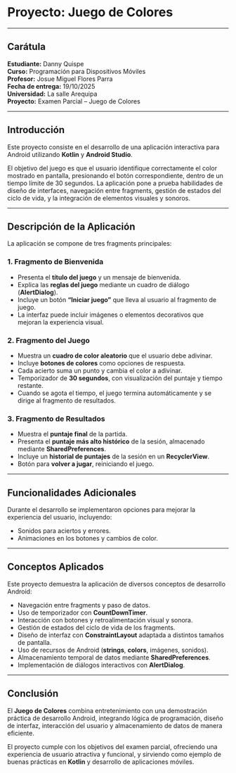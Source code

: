 # Proyecto: Juego de Colores

---

## Carátula

**Estudiante:** Danny Quispe  
**Curso:** Programación para Dispositivos Móviles  
**Profesor:** Josue Miguel Flores Parra  
**Fecha de entrega:** 19/10/2025  
**Universidad:** La salle Arequipa  
**Proyecto:** Examen Parcial – Juego de Colores  

---

## Introducción

Este proyecto consiste en el desarrollo de una aplicación interactiva para Android utilizando **Kotlin** y **Android Studio**.  

El objetivo del juego es que el usuario identifique correctamente el color mostrado en pantalla, presionando el botón correspondiente, dentro de un tiempo límite de 30 segundos. La aplicación pone a prueba habilidades de diseño de interfaces, navegación entre fragments, gestión de estados del ciclo de vida, y la integración de elementos visuales y sonoros.

---

## Descripción de la Aplicación

La aplicación se compone de tres fragments principales:

### 1. Fragmento de Bienvenida

- Presenta el **título del juego** y un mensaje de bienvenida.  
- Explica las **reglas del juego** mediante un cuadro de diálogo (**AlertDialog**).  
- Incluye un botón **“Iniciar juego”** que lleva al usuario al fragmento de juego.  
- La interfaz puede incluir imágenes o elementos decorativos que mejoran la experiencia visual.

### 2. Fragmento del Juego

- Muestra un **cuadro de color aleatorio** que el usuario debe adivinar.  
- Incluye **botones de colores** como opciones de respuesta.  
- Cada acierto suma un punto y cambia el color a adivinar.  
- Temporizador de **30 segundos**, con visualización del puntaje y tiempo restante.  
- Cuando se agota el tiempo, el juego termina automáticamente y se dirige al fragmento de resultados.

### 3. Fragmento de Resultados

- Muestra el **puntaje final** de la partida.  
- Presenta el **puntaje más alto histórico** de la sesión, almacenado mediante **SharedPreferences**.  
- Incluye un **historial de puntajes** de la sesión en un **RecyclerView**.  
- Botón para **volver a jugar**, reiniciando el juego.

---

## Funcionalidades Adicionales

Durante el desarrollo se implementaron opciones para mejorar la experiencia del usuario, incluyendo:

- Sonidos para aciertos y errores.  
- Animaciones en los botones y cambios de color.  

---

## Conceptos Aplicados

Este proyecto demuestra la aplicación de diversos conceptos de desarrollo Android:

- Navegación entre fragments y paso de datos.  
- Uso de temporizador con **CountDownTimer**.  
- Interacción con botones y retroalimentación visual y sonora.  
- Gestión de estados del ciclo de vida de los fragments.  
- Diseño de interfaz con **ConstraintLayout** adaptada a distintos tamaños de pantalla.  
- Uso de recursos de Android (**strings**, **colors**, imágenes, sonidos).  
- Almacenamiento temporal de datos mediante **SharedPreferences**.  
- Implementación de diálogos interactivos con **AlertDialog**.  

---

## Conclusión

El **Juego de Colores** combina entretenimiento con una demostración práctica de desarrollo Android, integrando lógica de programación, diseño de interfaz, interacción del usuario y almacenamiento de datos de manera eficiente.  

El proyecto cumple con los objetivos del examen parcial, ofreciendo una experiencia de usuario atractiva y funcional, y sirviendo como ejemplo de buenas prácticas en **Kotlin** y desarrollo de aplicaciones móviles.
